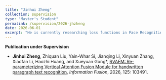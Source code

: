 ```yaml
---
title: "Jinhui Zheng"
collection: supervision
type: "Master's Student"
permalink: /supervision/2026-jhzheng
date: 2026-06-01
excerpt: "He is currently researching loss functions in Face Recognition."
---
```


**Publication under Supervision**

* **Jinhui Zheng**, Zhiquan Liu, Yain-Whar Si, Jianqing Li, Xinyuan Zhang, Xiaofan Li, Haozhi Huang, and Xueyuan Gong\*, [RVAFM: Re-parameterizing Vertical Attention Fusion Module for handwritten paragraph text recognition](/publication/2026-01-01-RVAFM), *Information Fusion*, 2026, 125: 103491.